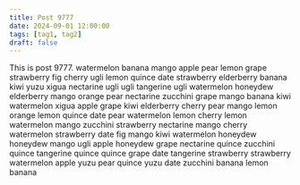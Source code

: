 ```yaml
---
title: Post 9777
date: 2024-09-01 12:00:00
tags: [tag1, tag2]
draft: false
---
```

This is post 9777.
watermelon
banana
mango
apple
pear
lemon
grape
strawberry
fig
cherry
ugli
lemon
quince
date
strawberry
elderberry
banana
kiwi
yuzu
xigua
nectarine
ugli
ugli
tangerine
ugli
watermelon
honeydew
elderberry
mango
orange
pear
nectarine
zucchini
grape
mango
banana
kiwi
watermelon
xigua
apple
grape
kiwi
elderberry
cherry
pear
mango
lemon
orange
lemon
quince
date
pear
watermelon
lemon
cherry
lemon
watermelon
mango
zucchini
strawberry
nectarine
mango
cherry
watermelon
strawberry
date
fig
mango
kiwi
watermelon
honeydew
honeydew
mango
ugli
apple
honeydew
grape
nectarine
quince
zucchini
quince
tangerine
quince
quince
grape
date
tangerine
strawberry
strawberry
watermelon
apple
yuzu
pear
quince
yuzu
date
zucchini
banana
lemon
banana
